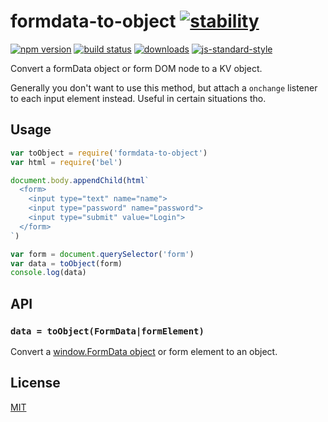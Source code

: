 # formdata-to-object [![stability][0]][1]
[![npm version][2]][3] [![build status][4]][5]
[![downloads][8]][9] [![js-standard-style][10]][11]

Convert a formData object or form DOM node to a KV object.

Generally you don't want to use this method, but attach a `onchange` listener
to each input element instead. Useful in certain situations tho.

## Usage

```js
var toObject = require('formdata-to-object')
var html = require('bel')

document.body.appendChild(html`
  <form>
    <input type="text" name="name">
    <input type="password" name="password">
    <input type="submit" value="Login">
  </form>
`)

var form = document.querySelector('form')
var data = toObject(form)
console.log(data)
```

## API
### `data = toObject(FormData|formElement)`
Convert a [window.FormData object](http://devdocs.io/dom/formdata) or form
element to an object.

## License
[MIT](https://tldrlegal.com/license/mit-license)

[0]: https://img.shields.io/badge/stability-experimental-orange.svg?style=flat-square
[1]: https://nodejs.org/api/documentation.html#documentation_stability_index
[2]: https://img.shields.io/npm/v/formdata-to-object.svg?style=flat-square
[3]: https://npmjs.org/package/formdata-to-object
[4]: https://img.shields.io/travis/yoshuawuyts/formdata-to-object/master.svg?style=flat-square
[5]: https://travis-ci.org/yoshuawuyts/formdata-to-object
[6]: https://img.shields.io/codecov/c/github/yoshuawuyts/formdata-to-object/master.svg?style=flat-square
[7]: https://codecov.io/github/yoshuawuyts/formdata-to-object
[8]: http://img.shields.io/npm/dm/formdata-to-object.svg?style=flat-square
[9]: https://npmjs.org/package/formdata-to-object
[10]: https://img.shields.io/badge/code%20style-standard-brightgreen.svg?style=flat-square
[11]: https://github.com/feross/standard
